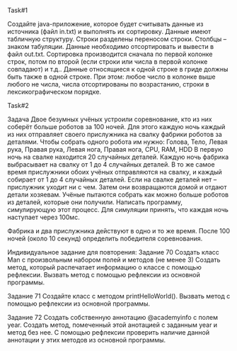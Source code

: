 Task#1

Создайте java-приложение, которое будет считывать данные из источника (файл in.txt) и выполнять их сортировку. Данные имеют табличную структуру. Строки разделены переносом строки. Столбцы – знаком табуляции.
Данные необходимо отсортировать и вывести в файл out.txt.
Сортировка производится сначала по первой колонке строк, потом по второй (если строки или числа в первой колонке совпадают) и т.д.. Данные относящиеся к одной строке в гриде должны быть также в одной строке.
При этом: любое число в колонке выше любого не числа, числа отсортированы по возрастанию, строки в лексикографическом порядке.

Task#2

Задача
Двое безумных учёных устроили соревнование, кто из них соберёт больше роботов за 100 ночей.
Для этого каждую ночь каждый из них отправляет своего прислужника на свалку фабрики роботов за деталями.
Чтобы собрать одного робота им нужно:
Голова, Тело, Левая рука, Правая рука, Левая нога, Правая нога, CPU, RAM, HDD
В первую ночь на свалке находится 20 случайных деталей. Каждую ночь фабрика выбрасывает на свалку от 1 до 4 случайных деталей.
В то же самое время прислужники обоих учёных отправляются на свалку, и каждый собирает от 1 до 4 случайных деталей. Если на свалке деталей нет – прислужник уходит ни с чем.
Затем они возвращаются домой и отдают детали хозяевам.
Учёные пытаются собрать как можно больше роботов из деталей, которые они получили.
Написать программу, симулирующую этот процесс. Для симуляции принять, что каждая ночь наступает через 100мс.

Фабрика и два прислужника действуют в одно и то же время.
После 100 ночей (около 10 секунд) определить победителя соревнования.

Индивидуальное задание для повторения:
Задание 70
Создать класс Man c произвольным набором полей и методов (не менее 3) Создать метод, который распечатает информацию о классе с помощью рефлексии. Вызвать метод с помощью рефлексии из основной программы.

Задание 71
Создайте класс с методом printHelloWorld(). Вызвать метод с помощью
рефлексии из основной программы.

Задание 72
Создать собственную аннотацию @academyinfo c полем year. Создать метод, помеченный этой анотацией с заданным year и метод без нее. С помощью рефлексии проверить наличие данной аннотации у этих методов из основной программы.
